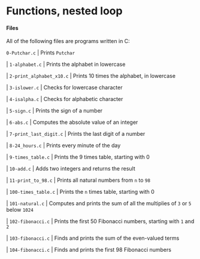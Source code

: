 # Functions, nested loop
		
		
#### Files
		
All of the following files are programs written in C:
	
		
 `0-Putchar.c` | Prints `Putchar` 
		
| `1-alphabet.c` | Prints the alphabet in lowercase 
		
| `2-print_alphabet_x10.c` | Prints 10 times the alphabet, in lowercase 
		
| `3-islower.c` | Checks for lowercase character 
		
| `4-isalpha.c` | Checks for alphabetic character 
		
| `5-sign.c` | Prints the sign of a number 
		
| `6-abs.c` | Computes the absolute value of an integer 
		
| `7-print_last_digit.c` | Prints the last digit of a number 
		
| `8-24_hours.c` | Prints every minute of the day 
		
| `9-times_table.c` | Prints the 9 times table, starting with 0 
		
| `10-add.c` | Adds two integers and returns the result 
		
| `11-print_to_98.c` | Prints all natural numbers from `n` to `98` 
		
| `100-times_table.c` | Prints the `n` times table, starting with 0 
		
| `101-natural.c` | Computes and prints the sum of all the multiplies of `3` or `5` below `1024` 
		
| `102-fibonacci.c` | Prints the first 50 Fibonacci numbers, starting with `1` and `2` 
		
| `103-fibonacci.c` | Finds and prints the sum of the even-valued terms 
		
| `104-fibonacci.c` | Finds and prints the first 98 Fibonacci numbers 

